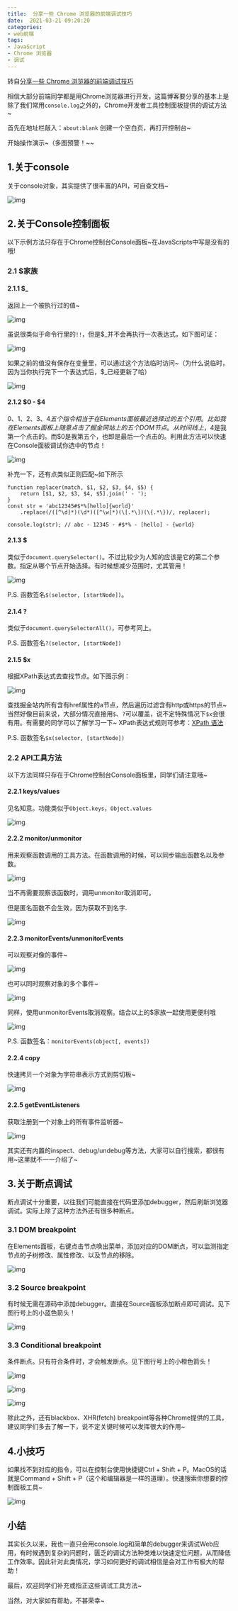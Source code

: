 ```yaml
---
title:  分享一些 Chrome 浏览器的前端调试技巧
date:  2021-03-21 09:20:20
categories: 
- web前端
tags:
- JavaScript
- Chrome 浏览器
- 调试
---
```

转自[分享一些 Chrome 浏览器的前端调试技巧](https://juejin.cn/post/6844903873279164423)

相信大部分前端同学都是用Chrome浏览器进行开发，这篇博客要分享的基本上是除了我们常用`console.log`之外的，Chrome开发者工具控制面板提供的调试方法~

首先在地址栏敲入：`about:blank` 创建一个空白页，再打开控制台~

开始操作演示~（多图预警！~~

<!-- more -->

## 1.关于console

关于console对象，其实提供了很丰富的API，可自查文档~

![img](https://cdn.jsdelivr.net/gh/huxingyi1997/my_img/img/20210421092735.webp)



## 2.关于Console控制面板

以下示例方法只存在于Chrome控制台Console面板~在JavaScripts中写是没有的哦!

### 2.1 $家族

#### 2.1.1 $_

返回上一个被执行过的值~

![img](https://cdn.jsdelivr.net/gh/huxingyi1997/my_img/img/20210421092751.webp)

虽说很类似于命令行里的`!!`，但是$_并不会再执行一次表达式，如下图可证：

![img](https://cdn.jsdelivr.net/gh/huxingyi1997/my_img/img/20210421092816.webp)

如果之前的值没有保存在变量里，可以通过这个方法临时访问~（为什么说临时，因为当你执行完下一个表达式后，$_已经更新了哈）

![img](https://cdn.jsdelivr.net/gh/huxingyi1997/my_img/img/20210421092836.webp)

#### 2.1.2 $0 - $4

$0、$1、$2、$3、$4五个指令相当于在Elements面板最近选择过的五个引用。 比如我在Elements面板上随意点击了掘金网站上的五个DOM节点。从时间线上，$4是我第一个点击的。而$0是我第五个，也即是最后一个点击的。利用此方法可以快速在Console面板调试你选中的节点！

![img](https://cdn.jsdelivr.net/gh/huxingyi1997/my_img/img/20210421092915.webp)

补充一下，还有点类似正则匹配~如下所示

```
function replacer(match, $1, $2, $3, $4, $5) {
	return [$1, $2, $3, $4, $5].join(' - ');
}
const str = 'abc12345#$*%[hello]{world}'
    .replace(/([^\d]*)(\d*)([^\w]*)(\[.*\])(\{.*\})/, replacer);

console.log(str); // abc - 12345 - #$*% - [hello] - {world}
```

#### 2.1.3 $

类似于`document.querySelector()`。不过比较少为人知的应该是它的第二个参数。指定从哪个节点开始选择。有时候想减少范围时，尤其管用！

![img](https://cdn.jsdelivr.net/gh/huxingyi1997/my_img/img/20210421093041.webp)

P.S. 函数签名`$(selector, [startNode])`。

#### 2.1.4 ?

类似于`document.querySelectorAll()`，可参考同上。

P.S. 函数签名`?(selector, [startNode])`

#### 2.1.5 $x

根据XPath表达式去查找节点。如下图示例：

![img](https://cdn.jsdelivr.net/gh/huxingyi1997/my_img/img/20210421093112.webp)

查找掘金站内所有含有href属性的a节点，然后遍历过滤含有http或https的节点~ 当然好像目前来说，大部分情况直接用`$`、`?`可以覆盖，说不定特殊情况下`$x`会很有用。有需要的同学可以了解学习一下~ XPath表达式规则可参考：[XPath 语法](https://www.w3school.com.cn/xpath/xpath_syntax.asp)

P.S. 函数签名`$x(selector, [startNode])`

### 2.2 API工具方法

以下方法同样只存在于Chrome控制台Console面板里，同学们请注意哦~

#### 2.2.1 keys/values

见名知意。功能类似于`Object.keys`，`Object.values`

![img](https://cdn.jsdelivr.net/gh/huxingyi1997/my_img/img/20210421093147.webp)

#### 2.2.2 monitor/unmonitor

用来观察函数调用的工具方法。在函数调用的时候，可以同步输出函数名以及参数。

![img](https://cdn.jsdelivr.net/gh/huxingyi1997/my_img/img/20210421093502.webp)

当不再需要观察该函数时，调用unmonitor取消即可。

但是匿名函数不会生效，因为获取不到名字.

![img](https://cdn.jsdelivr.net/gh/huxingyi1997/my_img/img/20210421093522.webp)

#### 2.2.3 monitorEvents/unmonitorEvents

可以观察对像的事件~

![img](https://cdn.jsdelivr.net/gh/huxingyi1997/my_img/img/20210421093533.webp)

也可以同时观察对象的多个事件~

![img](https://cdn.jsdelivr.net/gh/huxingyi1997/my_img/img/20210421093546.webp)

同样，使用unmonitorEvents取消观察。结合以上的$家族一起使用更便利哦

![img](https://cdn.jsdelivr.net/gh/huxingyi1997/my_img/img/20210421093559.webp)

P.S. 函数签名：`monitorEvents(object[, events])`

#### 2.2.4 copy

快速拷贝一个对象为字符串表示方式到剪切板~

![img](https://cdn.jsdelivr.net/gh/huxingyi1997/my_img/img/20210421095229.webp)

#### 2.2.5 getEventListeners

获取注册到一个对象上的所有事件监听器~

![img](https://cdn.jsdelivr.net/gh/huxingyi1997/my_img/img/20210421095255.webp)

其实还有内置的inspect、debug/undebug等方法，大家可以自行搜索，都很有用~这里就不一一介绍了~



## 3.关于断点调试

断点调试十分重要，以往我们可能直接在代码里添加debugger，然后刷新浏览器调试。实际上除了这种方法外还有很多种断点。

### 3.1 DOM breakpoint

在Elements面板，右键点击节点唤出菜单，添加对应的DOM断点，可以监测指定节点的子树修改、属性修改、以及节点的移除。

![img](https://cdn.jsdelivr.net/gh/huxingyi1997/my_img/img/20210421095332.webp)

### 3.2 Source breakpoint

有时候无需在源码中添加debugger。直接在Source面板添加断点即可调试。见下图行号上的小蓝色箭头！

![img](https://cdn.jsdelivr.net/gh/huxingyi1997/my_img/img/20210421095355.webp)

### 3.3 Conditional breakpoint

条件断点。只有符合条件时，才会触发断点。见下图行号上的小橙色箭头！

![img](https://cdn.jsdelivr.net/gh/huxingyi1997/my_img/img/20210421095748.webp)

![img](https://cdn.jsdelivr.net/gh/huxingyi1997/my_img/img/20210421095805.webp)

![img](https://cdn.jsdelivr.net/gh/huxingyi1997/my_img/img/20210421095819.webp)

除此之外，还有blackbox、XHR(fetch) breakpoint等各种Chrome提供的工具，建议同学们多去了解一下，说不定关键时候可以发挥很大的作用~



## 4.小技巧

如果找不到对应的指令，可以在控制台使用快捷键Ctrl + Shift + P。MacOS的话就是Command + Shift + P（这个和编辑器是一样的道理）。快速搜索你想要的控制面板工具~

![img](https://cdn.jsdelivr.net/gh/huxingyi1997/my_img/img/20210421095831.webp)



## 小结

其实长久以来，我也一直只会用console.log和简单的debugger来调试Web应用，有时候遇到复杂的问题时，匮乏的调试方法种类难以快速定位问题，从而降低工作效率。因此针对此类情况，学习如何更好的调试相信是会对工作有极大的帮助！

最后，欢迎同学们补充或指正这些调试工具方法~

当然，对大家如有帮助，不甚荣幸~